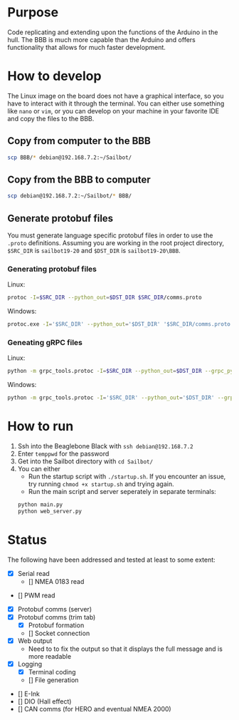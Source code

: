 # Purpose
Code replicating and extending upon the functions of the Arduino in the hull. The BBB is much more capable than the Arduino and offers functionality that allows for much faster development.
# How to develop
The Linux image on the board does not have a graphical interface, so you have to interact with it through the terminal. You can either use something like `nano` or `vim`, or you can develop on your machine in your favorite IDE and copy the files to the BBB.
## Copy from computer to the BBB
```sh
scp BBB/* debian@192.168.7.2:~/Sailbot/
```
## Copy from the BBB to computer
```sh
scp debian@192.168.7.2:~/Sailbot/* BBB/
```
## Generate protobuf files
You must generate language specific protobuf files in order to use the `.proto` definitions.
Assuming you are working in the root project directory, `$SRC_DIR` is `sailbot19-20` and `$DST_DIR` is `sailbot19-20\BBB`.
### Generating protobuf files
Linux:
```bash
protoc -I=$SRC_DIR --python_out=$DST_DIR $SRC_DIR/comms.proto
```
Windows:
```sh
protoc.exe -I='$SRC_DIR' --python_out='$DST_DIR' '$SRC_DIR/comms.proto'
```
### Geneating gRPC files
Linux:
```sh
python -m grpc_tools.protoc -I=$SRC_DIR --python_out=$DST_DIR --grpc_python_out=$DST_DIR $SRC_DIR/comms.proto
```
Windows:
```sh
python -m grpc_tools.protoc -I='$SRC_DIR' --python_out='$DST_DIR' --grpc_python_out='$DST_DIR' '$SRC_DIR/comms.proto'
```

# How to run
1. Ssh into the Beaglebone Black with `ssh debian@192.168.7.2`
2. Enter `temppwd` for the password
3. Get into the Sailbot directory with `cd Sailbot/`
4. You can either
    * Run the startup script with `./startup.sh`. If you encounter an issue, try running `chmod +x startup.sh` and trying again.
    * Run the main script and server seperately in separate terminals:
    ```sh
    python main.py
    python web_server.py
    ```
# Status
The following have been addressed and tested at least to some extent:
- [X] Serial read
    - [] NMEA 0183 read
- [] PWM read 
- [X] Protobuf comms (server)
- [X] Protobuf comms (trim tab)
    - [X] Protobuf formation
    - [] Socket connection
- [X] Web output
    - Need to to fix the output so that it displays the full message and is more readable
- [X] Logging
    - [X] Terminal coding
    - [] File generation
- [] E-Ink
- [] DIO (Hall effect)
- [] CAN comms (for HERO and eventual NMEA 2000)